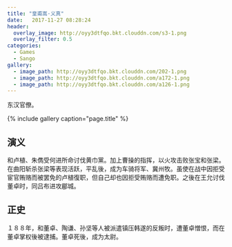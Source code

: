 ```yaml
---
title: "皇甫嵩·义真"
date:   2017-11-27 08:28:24
header:
  overlay_image: http://oyy3dtfqo.bkt.clouddn.com/s3-1.png
  overlay_filter: 0.5
categories:
  - Games
  - Sango
gallery:
  - image_path: http://oyy3dtfqo.bkt.clouddn.com/202-1.png
  - image_path: http://oyy3dtfqo.bkt.clouddn.com/a172-1.png
  - image_path: http://oyy3dtfqo.bkt.clouddn.com/a126-1.png
---
```


东汉官僚。

{% include gallery caption="page.title" %}

## 演义

和卢植、朱儁受何进所命讨伐黄巾黨。加上曹操的指挥，以火攻击败张宝和张梁。在曲阳斩杀张梁等表现活跃，平乱後，成为车骑将军、冀州牧。虽使在战中因拒受宦官贿赂而被罢免的卢植復职，但自己却也因拒受贿赂而遭免职。之後在王允讨伐董卓时，同吕布进攻郿城。

## 正史

１８８年，和董卓、陶谦、孙坚等人被派遣镇压韩遂的反叛时，遭董卓憎恨，而在董卓掌权後被逮捕。董卓死後，成为太尉。